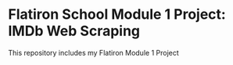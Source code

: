 # Flatiron School Module 1 Project: IMDb Web Scraping 
This repository includes my Flatiron Module 1 Project
